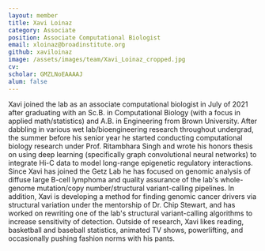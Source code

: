 ```yaml
---
layout: member
title: Xavi Loinaz
category: Associate
position: Associate Computational Biologist
email: xloinaz@broadinstitute.org
github: xaviloinaz
image: /assets/images/team/Xavi_Loinaz_cropped.jpg
cv:
scholar: GMZLNoEAAAAJ
alum: false
---
```


Xavi joined the lab as an associate computational biologist in July of 2021 after graduating with an Sc.B. in Computational Biology (with a focus in applied math/statistics) and A.B. in Engineering from Brown University. After dabbling in various wet lab/bioengineering research throughout undergrad, the summer before his senior year he started conducting computational biology research under Prof. Ritambhara Singh and wrote his honors thesis on using deep learning (specifically graph convolutional neural networks) to integrate Hi-C data to model long-range epigenetic regulatory interactions. Since Xavi has joined the Getz Lab he has focused on genomic analysis of diffuse large B-cell lymphoma and quality assurance of the lab's whole-genome mutation/copy number/structural variant-calling pipelines. In addition, Xavi is developing a method for finding genomic cancer drivers via structural variation under the mentorship of Dr. Chip Stewart, and has worked on rewriting one of the lab's structural variant-calling algorithms to increase sensitivity of detection. Outside of research, Xavi likes reading, basketball and baseball statistics, animated TV shows, powerlifting, and occasionally pushing fashion norms with his pants.
